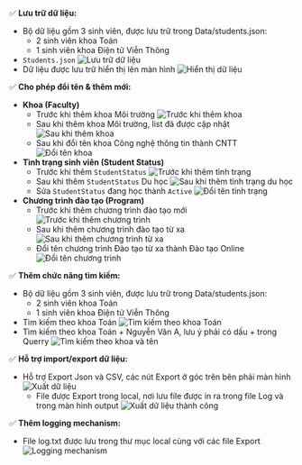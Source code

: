 ✅ **Lưu trữ dữ liệu:**
- Bộ dữ liệu gồm 3 sinh viên, được lưu trữ trong Data/students.json:
	- 2 sinh viên khoa Toán
	- 1 sinh viên khoa Điện tử Viễn Thông
- `Students.json`
![Lưu trữ dữ liệu](Screenshots/StoreData.png)
- Dữ liệu được lưu trữ hiển thị lên màn hình
![Hiển thị dữ liệu](Screenshots/App.png)

✅ **Cho phép đổi tên & thêm mới:**
- **Khoa (Faculty)**
	- Trước khi thêm khoa Môi trường
	![Trước khi thêm khoa](Screenshots/BeforeAddFaculty.png)
	- Sau khi thêm khoa Môi trường, list đã được cập nhật
	![Sau khi thêm khoa](Screenshots/AfterAddFaculty.png)
	- Sau khi đổi tên khoa Công nghệ thông tin thành CNTT
	![Đổi tên khoa](Screenshots/RenameFaculty.png)
- **Tình trạng sinh viên (Student Status)**
	- Trước khi thêm `StudentStatus`
	![Trước khi thêm tình trạng](Screenshots/BeforeAddNewStatus.png)
	- Sau khi thêm `StudentStatus` Du học
	![Sau khi thêm tình trạng du học](Screenshots/AfterAddNewStatus.png)
	- Sửa `StudentStatus` đang học thành `Active` 
	![Đổi tên tình trạng](Screenshots/RenameStatus.png)
- **Chương trình đào tạo (Program)**
	-  Trước khi thêm chương trình đào tạo mới
	![Trước khi thêm chương trình](Screenshots/BeforeAddNewProgram.png)
	- Sau khi thêm chương trình đào tạo từ xa
	![Sau khi thêm chương trình từ xa](Screenshots/AfterAddProgram.png)
	- Đổi tên chương trình Đào tạo từ xa thành Đào tạo Online
	![Đổi tên chương trình](Screenshots/RenameProgram.png)

✅ **Thêm chức năng tìm kiếm:**
- Bộ dữ liệu gồm 3 sinh viên, được lưu trữ trong Data/students.json:
	- 2 sinh viên khoa Toán
	- 1 sinh viên khoa Điện tử Viễn Thông
- Tìm kiếm theo khoa Toán
	![Tìm kiếm theo khoa Toán](Screenshots/SearchFaculty.png)
- Tìm kiếm theo khoa Toán + Nguyễn Văn A, lưu ý phải có dấu + trong Querry
	![Tìm kiếm theo khoa và tên](Screenshots/SearchByFacultyAndName.png)

✅ **Hỗ trợ import/export dữ liệu:**
- Hỗ trợ Export Json và CSV, các nút Export ở góc trên bên phải màn hình
	![Xuất dữ liệu](Screenshots/Export.png)
	- File được Export trong local, nơi lưu file được in ra trong file Log và trong màn hình output
	![Xuất dữ liệu thành công](Screenshots/FeaExport.png)

✅ **Thêm logging mechanism:**
- File log.txt được lưu trong thư mục local cùng với các file Export
	![Logging mechanism](Screenshots/FeaLogging.png)
